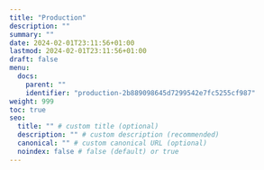 ```yaml
---
title: "Production"
description: ""
summary: ""
date: 2024-02-01T23:11:56+01:00
lastmod: 2024-02-01T23:11:56+01:00
draft: false
menu:
  docs:
    parent: ""
    identifier: "production-2b889098645d7299542e7fc5255cf987"
weight: 999
toc: true
seo:
  title: "" # custom title (optional)
  description: "" # custom description (recommended)
  canonical: "" # custom canonical URL (optional)
  noindex: false # false (default) or true
---
```

